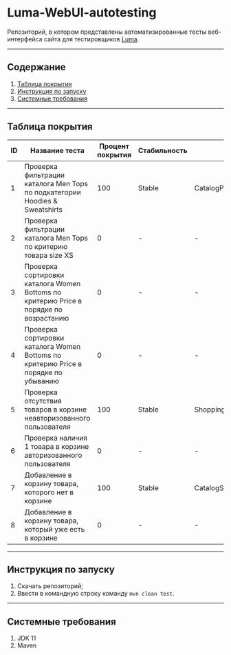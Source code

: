 # Luma-WebUI-autotesting

Репозиторий, в котором представлены автоматизированные тесты веб-интерфейса сайта для тестировщиков [Luma](https://magento.softwaretestingboard.com/).  

---

## Содержание

1. [Таблица покрытия](#table)
2. [Инструкция по запуску](#manual)
3. [Системные требования](#requirements)

---

<a name="table"></a>
## Таблица покрытия

| ID | Название теста                                                                        | Процент покрытия | Стабильность | Класс, метод                                                |
|----|---------------------------------------------------------------------------------------|------------------|--------------|-------------------------------------------------------------|
| 1  | Проверка фильтрации каталога Men Tops по подкатегории Hoodies & Sweatshirts           | 100              | Stable       | CatalogPageTest.categoryFiltrationTest()                    |
| 2  | Проверка фильтрации каталога Men Tops по критерию товара size XS                      | 0                | -            | -                                                           |
| 3  | Проверка сортировки каталога Women Bottoms по критерию Price в порядке по возрастанию | 0                | -            | -                                                           |
| 4  | Проверка сортировки каталога Women Bottoms по критерию Price в порядке по убыванию    | 0                | -            | -                                                           |
| 5  | Проверка отсутствия товаров в корзине неавторизованного пользователя                  | 100              | Stable       | ShoppingCartTest.unauthorisedUserShoppingCartEmptyMessage() |
| 6  | Проверка наличия 1 товара в корзине авторизованного пользователя                      | 0                | -            | -                                                           |
| 7  | Добавление в корзину товара, которого нет в корзине                                   | 100              | Stable       | CatalogShoppingCartIntegration.addUniqueProductToCart()     |
| 8  | Добавление в корзину товара, который уже есть в корзине                               | 0                | -            | -                                                           |       



---

<a name="manual"></a>
## Инструкция по запуску

1. Скачать репозиторий;
2. Ввести в командную строку команду ```mvn clean test```.

--- 

<a name="requirements"></a>
## Системные требования

1. JDK 11
2. Maven